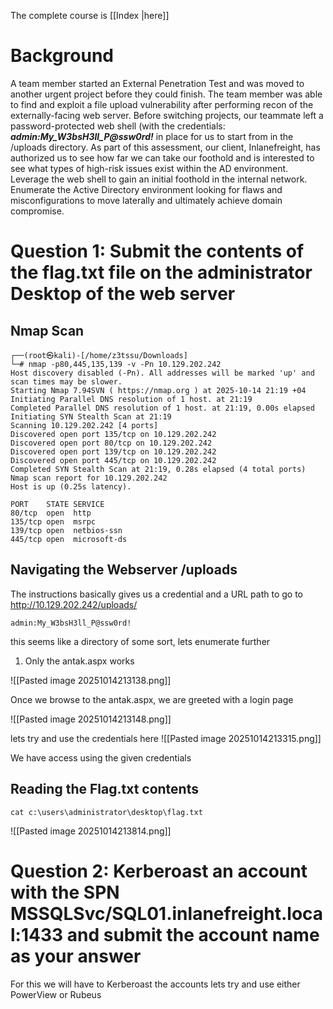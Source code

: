 The complete course is [[Index |here]]
# Background
A team member started an External Penetration Test and was moved to another urgent project before they could finish. The team member was able to find and exploit a file upload vulnerability after performing recon of the externally-facing web server. Before switching projects, our teammate left a password-protected web shell (with the credentials: ***admin:My_W3bsH3ll_P@ssw0rd!*** in place for us to start from in the /uploads directory. As part of this assessment, our client, Inlanefreight, has authorized us to see how far we can take our foothold and is interested to see what types of high-risk issues exist within the AD environment. Leverage the web shell to gain an initial foothold in the internal network. Enumerate the Active Directory environment looking for flaws and misconfigurations to move laterally and ultimately achieve domain compromise.

# Question 1: Submit the contents of the flag.txt file on the administrator Desktop of the web server

## Nmap Scan
```
┌──(root㉿kali)-[/home/z3tssu/Downloads]
└─# nmap -p80,445,135,139 -v -Pn 10.129.202.242
Host discovery disabled (-Pn). All addresses will be marked 'up' and scan times may be slower.
Starting Nmap 7.94SVN ( https://nmap.org ) at 2025-10-14 21:19 +04
Initiating Parallel DNS resolution of 1 host. at 21:19
Completed Parallel DNS resolution of 1 host. at 21:19, 0.00s elapsed
Initiating SYN Stealth Scan at 21:19
Scanning 10.129.202.242 [4 ports]
Discovered open port 135/tcp on 10.129.202.242
Discovered open port 80/tcp on 10.129.202.242
Discovered open port 139/tcp on 10.129.202.242
Discovered open port 445/tcp on 10.129.202.242
Completed SYN Stealth Scan at 21:19, 0.28s elapsed (4 total ports)
Nmap scan report for 10.129.202.242
Host is up (0.25s latency).

PORT    STATE SERVICE
80/tcp  open  http
135/tcp open  msrpc
139/tcp open  netbios-ssn
445/tcp open  microsoft-ds

```

## Navigating the Webserver /uploads
The instructions basically gives us a credential and a URL path to go to
http://10.129.202.242/uploads/

```
admin:My_W3bsH3ll_P@ssw0rd!
```

this seems like a directory of some sort, lets enumerate further
1. Only the antak.aspx works

![[Pasted image 20251014213138.png]]

Once we browse to the antak.aspx, we are greeted with a login page

![[Pasted image 20251014213148.png]]

lets try and use the credentials here
![[Pasted image 20251014213315.png]]

We have access using the given credentials

## Reading the Flag.txt contents
```
cat c:\users\administrator\desktop\flag.txt
```

![[Pasted image 20251014213814.png]]

# Question 2: Kerberoast an account with the SPN MSSQLSvc/SQL01.inlanefreight.local:1433 and submit the account name as your answer

For this we will have to Kerberoast the accounts
lets try and use either PowerView or Rubeus 




